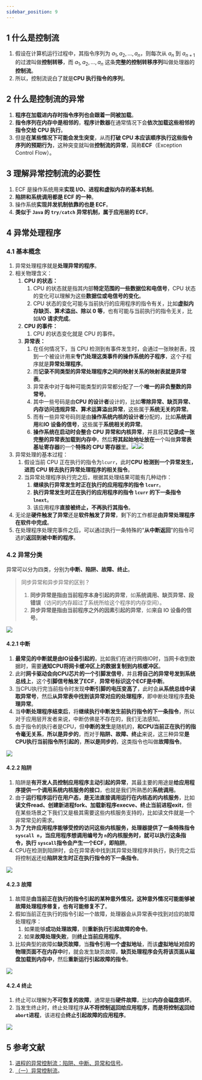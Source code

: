 ```yaml
---
sidebar_position: 9
---
```


## 1 什么是控制流

1. 假设在计算机运行过程中，其指令序列为 $a_1,a_2,...,a_n$，则每次从 $a_n$ 到 $a_{n+1}$ 的过渡叫做**控制转移**，而 $a_1,a_2,...,a_n$ 这条**完整的控制转移序列**叫做处理器的**控制流**。
2. 所以，控制流说白了就是**CPU 执行指令的序列**。

## 2 什么是控制流的异常

1. **程序在加载进内存时指令序列也会跟着一同被加载**。
2. **指令序列在内存中是相邻的**，**程序计数器**在通常情况下会**依次加载这些相邻的指令交给 CPU 执行**。
3. 但是**在某些情况下可能会发生突变**，从而**打破 CPU 本应该顺序执行这些指令序列的预期行为**，这种突变就叫做**控制流的异常**，简称**ECF**（Exception Control Flow）。

## 3 理解异常控制流的必要性

1. ECF 是操作系统用来**实现 I/O、进程和虚拟内存的基本机制**。
2. **陷阱和系统调用都是 ECF 的一种**。
3. 操作系统**实现并发机制依靠的也是 ECF**。
4. **类似于 `Java` 的 `try/catch` 异常机制，属于应用层的 ECF**。

## 4 异常处理程序

### 4.1 基本概念

1. 异常处理程序就是**处理异常的程序**。
2. 相关物理含义：
   1. **CPU 的状态：**
      1. CPU 的状态就是指其内部**特定范围的一些数据位和电信号**，CPU 状态的变化可以理解为这些**数据位或电信号的变化**。
      2. CPU 状态的变化可能与当前执行的应用程序的指令有关，比如**虚拟内存缺页、算术溢出、除以 0 等**，也有可能与当前执行的指令无关，比如**I/O 请求完成**。
   2. **CPU 的事件：**
      1. CPU 的状态变化就是 CPU 的事件。
   3. **异常表：**
      1. 在任何情况下，当 CPU 检测到有事件发生时，会通过一张映射表，找到一个被设计用来**专门处理这类事件的操作系统的子程序**，这个子程序就是**异常处理程序**。
      2. 而**记录不同类型的异常处理程序之间的映射关系的映射表就是异常表**。
      3. 异常表中对于每种可能类型的异常都分配了一个**唯一的非负整数的异常号**。
      4. 其中一些号码是由**CPU 的设计者**设计的，比如**零除异常、缺页异常、内存访问违规异常、算术运算溢出异常**，这些属于**系统无关的异常**。
      5. 而有一些异常号码则是由**操作系统内核的设计者**分配的，比如**系统调用**和**IO 设备的信号**，这些属于**系统相关的异常**。
      6. **操作系统在启动时会整合 CPU 异常和内核异常**，并且将其**记录成一张完整的异常表加载到内存中**，然后**将其起始地址放在**一个叫做**异常表基址寄存器**的一个**特殊的 CPU 寄存器**里。![](https://pic1.zhimg.com/80/v2-5516cba6d8724cc103bfdef556a3c430_1440w.jpg)![](https://pic4.zhimg.com/80/v2-90175805ab28300f5660034d8d35d7ff_1440w.jpg)
3. 异常处理的基本过程：
   1. 假设当前 CPU 正在执行的指令为`lcurr`，此时**CPU 检测到一个异常发生，进而 CPU 转去执行异常处理程序的相关指令**。
   2. 当异常处理程序执行完之后，根据其处理结果可能有几种动作：
      1. **继续执行异常发生时正在执行的应用程序的指令 `lcurr`**。
      2. **执行异常发生时正在执行的应用程序的指令 `lcurr` 的下一条指令 `lnext`**。
      3. 该应用程序**直接被终止，不再执行其指令**。
4. 无论是**硬件触发了异常**还是**软件触发了异常**，剩下的工作都是**由异常处理程序在软件中完成**。
5. 在处理程序处理完事件之后，可以通过执行一条特殊的“**从中断返回**”的指令可选的**返回到被中断的程序**。

### 4.2 异常分类

异常可以分为四类，分别为**中断、陷阱、故障、终止**。

> 同步异常和异步异常的区别？
>
> 1. **同步异常是指由当前程序本身引起的异常**，如**系统调用、缺页异常、段错误**（访问的内存超过了系统所给这个程序的内存空间）。
> 2. **异步异常是指由当前程序之外的因素引起的异常**，如**来自 IO 设备的信号**。

![](https://notebook.grayson.top/media/202105/2021-05-19_114012.png)

#### 4.2.1 中断

1. **最常见的中断就是由IO设备引起的**，比如我们在进行网络IO时，当网卡收到数据时，需要**通知CPU将网卡缓冲区上的数据复制到内核缓冲区**。
2. 此时**网卡驱动会向CPU芯片的一个引脚发信号**，并且**将自己的异常号发到系统总线上**，这个**引脚信号触发了ECF**，**异常号标识这个ECF是中断**。
3. 当CPU执行完当前指令时发现**中断引脚的电压变高了**，此时会**从系统总线中读取异常号**，然后**从异常表中找到该异常对应的处理程序**，即中断处理程序**去处理异常**。
4. 当**中断处理程序结束后**，将**继续执行中断发生前执行指令的下一条指令**，所以对于应用层开发者来说，中断仿佛是不存在的，我们无法感知。
5. 由于指令的执行者是CPU，但**中断的发生**是随机的，**和CPU当前正在执行的指令毫无关系**，**所以是异步的**，而对于**陷阱、故障、终止**来说，这三种异常**是CPU执行当前指令所引起的**，**所以是同步的**，这类指令也叫做**故障指令**。

![](https://notebook.grayson.top/media/202105/2021-05-20_094709.png)

#### 4.2.2 陷阱

1. 陷阱是**有开发人员控制应用程序主动引起的异常**，其最主要的用途是**给应用程序提供一个调用系统内核服务的接口**，也就是我们所熟悉的**系统调用**。
2. 由于**运行程序运行在用户态，是无法直接调用运行在内核态的内核服务**，比如**读文件read、创建新进程fork、加载新程序execve、终止当前进程exit**，但在某些场景之下我们又是极其需要这些内核服务支持的，比如读文件就是一个非常常见的需求。
3. **为了允许应用程序能够受控的访问这些内核服务，处理器提供了一条特殊指令 `syscall n`，当应用程序想调用编号为 `n`的内核服务时，就可以执行这条指令，执行 `syscall`指令会产生一个ECF，即陷阱**。
4. CPU在检测到陷阱时，会在异常表中找到其异常处理程序并执行，执行完之后将控制返还给**陷阱发生时正在执行指令的下一条指令**。

![](https://pic4.zhimg.com/80/v2-93edd6351eb6a23e26f5c215fd7076f7_1440w.jpg)

#### 4.2.3 故障

1. 故障是**由当前正在执行的指令引起的某种意外情况，这种意外情况可能能够被故障处理程序修复，也有可能修复不了**。
2. 假如当前正在执行的指令引起一个故障，处理器会从异常表中找到对应的故障处理程序：
   1. 如果能够**成功处理故障**，则**重新执行引起故障的命令**。
   2. 如果**故障处理失败**，则**终止当前应用程序**。
3. 比较典型的故障如**缺页故障**，当**指令引用一个虚拟地址**，而该**虚拟地址对应的物理页面不在内存中**时，就会发生缺页故障，**缺页处理程序会先将该页面从磁盘加载到内存中**，然后**重新运行引起故障的指令**。

![](https://notebook.grayson.top/media/202105/2021-05-20_101219.png)

#### 4.2.4 终止

1. 终止可以理解为**不可恢复的故障**，通常是指**硬件故障**，比如**内存会磁盘损坏**。
2. 当发生终止时，终止处理程序**从不将控制返回给应用程序，而是将控制返回给 `abort`进程**，该进程会**终止引起故障的应用程序**。

![](https://notebook.grayson.top/media/202105/2021-05-20_101708.png)

## 5 参考文献

1. [进程的异常控制流：陷阱、中断、异常和信号](https://github.com/wolverinn/Waking-Up/blob/master/Operating%20Systems.md#%E8%BF%9B%E7%A8%8B%E7%9A%84%E5%BC%82%E5%B8%B8%E6%8E%A7%E5%88%B6%E6%B5%81%EF%BC%9A%E9%99%B7%E9%98%B1%E3%80%81%E4%B8%AD%E6%96%AD%E3%80%81%E5%BC%82%E5%B8%B8%E5%92%8C%E4%BF%A1%E5%8F%B7)。
2. [（一）异常控制流](https://zhuanlan.zhihu.com/p/79083313)。
